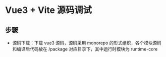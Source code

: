 <!--
 * @Description:vue3+vite源码调试
 * @Author: lijin
 * @Date: 2023-07-27 15:03:21
 * @LastEditTime: 2023-08-07 11:08:25
 * @LastEditors:
-->

# Vue3 + Vite 源码调试

## 步骤

- 源码下载：下载 vue3 源码，源码采用 monorepo 的形式组织，各个模块源码和编译后代码放在 /package 对应目录下，其中运行时模块为 runtime-core
